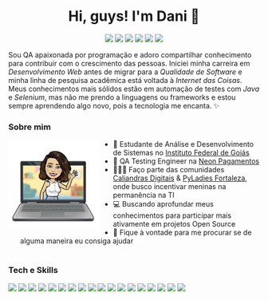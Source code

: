 <h1 align='center'>Hi, guys! I'm Dani 🖖</h1>

<p align='center'><a href="https://www.instagram.com/felurye/"><img src="https://img.shields.io/badge/Instagram-E4405F?style=for-the-badge&logo=instagram&logoColor=white"/></a> <a href="https://www.linkedin.com/in/felurye/"><img src="https://img.shields.io/badge/LinkedIn-0077B5?style=for-the-badge&logo=linkedin&logoColor=white"/></a> <a href="https://medium.com/@felurye"><img src="https://img.shields.io/badge/Medium-0A0A0A?style=for-the-badge&logo=Medium&logoColor=white"/></a> <a href="https://dev.to/felurye"><img src="https://img.shields.io/badge/dev.to-0A0A0A?style=for-the-badge&logo=dev.to&logoColor=white"/></a> <a href="https://steamcommunity.com/id/Felurye/"><img src="https://img.shields.io/badge/Steam-000000?style=for-the-badge&logo=steam&logoColor=white"/></a> <a href="https://telegram.me/felurye"><img src="https://img.shields.io/badge/Telegram-2CA5E0?style=for-the-badge&logo=telegram&logoColor=white"/></a></p>

Sou QA apaixonada por programação e adoro compartilhar conhecimento para contribuir com o crescimento das pessoas. Iniciei minha carreira em _Desenvolvimento Web_ antes de migrar para a _Qualidade de Software_ e minha linha de pesquisa acadêmica está voltada à _Internet das Coisas_. Meus conhecimentos mais sólidos estão em automação de testes com _Java_ e _Selenium_, mas não me prendo a linguagens ou frameworks e estou sempre aprendendo algo novo, pois a tecnologia me encanta. ✨


<h3>Sobre mim</h3>

<img align='left' style='padding-right: 30px;' src="https://github.com/felurye/felurye/blob/master/.github/capa-character-1.png" width="180">

* 📖 Estudante de Análise e Desenvolvimento de Sistemas no [Instituto Federal de Goiás](https://www.ifg.edu.br/)
* 💼 QA Testing Engineer na [Neon Pagamentos](https://neon.com.br/)
* 👩🏻‍💻 Faço parte das comunidades [Caliandras Digitais](https://www.instagram.com/caliandrasdigitais/) & [PyLadies Fortaleza](https://www.instagram.com/pyladiesfortaleza/), onde busco incentivar meninas na permanência na TI
* 💻 Buscando aprofundar meus conhecimentos para participar mais ativamente em projetos Open Source
* 💬 Fique à vontade para me procurar se de alguma maneira eu consiga ajudar <br><br>


<h3>Tech e Skills</h3>

<img src="https://img.shields.io/badge/Java-ED8B00?style=for-the-badge&logo=java&logoColor=white"/> <img src="https://img.shields.io/badge/C-00599C?style=for-the-badge&logo=c&logoColor=white"/> <img src="https://img.shields.io/badge/Python-3776AB?style=for-the-badge&logo=python&logoColor=white"> <img src="https://img.shields.io/badge/Robot-FCC624?style=for-the-badge&logo=robot-framework&logoColor=black"/> <img src="https://img.shields.io/badge/Selenium-43B02A?style=for-the-badge&logo=selenium&logoColor=white"/> <img src="https://img.shields.io/badge/Cucumber-23D96C?style=for-the-badge&logo=cucumber&logoColor=white"/> <img src="https://img.shields.io/badge/HTML-E34C26?&style=for-the-badge&logo=html5&logoColor=white"/> <img src="https://img.shields.io/badge/CSS-239120?&style=for-the-badge&logo=css3&logoColor=white"/> <img src="https://img.shields.io/badge/Bootstrap-563D7C?style=for-the-badge&logo=bootstrap&logoColor=white"/> <img src="https://img.shields.io/badge/JavaScript-F7DF1E?style=for-the-badge&logo=javascript&logoColor=black"/> <img src="https://img.shields.io/badge/Git-F05032?style=for-the-badge&logo=git&logoColor=white"/> <img src="https://img.shields.io/badge/MySQL-4479A1?style=for-the-badge&logo=mysql&logoColor=white"/> <img src="https://img.shields.io/badge/PostgreSQL-316192?style=for-the-badge&logo=postgresql&logoColor=white"/> <img src="https://img.shields.io/badge/Heroku-430098?style=for-the-badge&logo=heroku&logoColor=white"/> <img src="https://img.shields.io/badge/Docker-2CA5E0?style=for-the-badge&logo=docker&logoColor=white"/> <img src="https://img.shields.io/badge/Postman-FF6C37?style=for-the-badge&logo=Postman&logoColor=white"/> <img src="https://img.shields.io/badge/Arduino-00979D?style=for-the-badge&logo=arduino&logoColor=white"/> <img src="https://img.shields.io/badge/Linux-FCC624?style=for-the-badge&logo=linux&logoColor=black"/>
